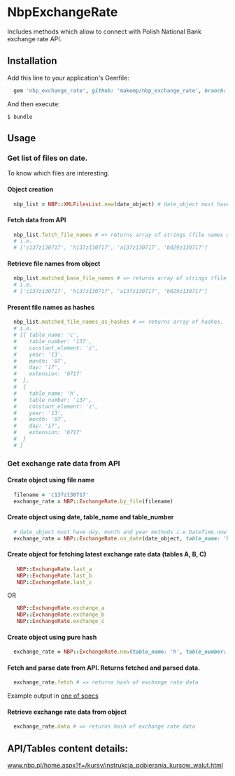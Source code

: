 # NbpExchangeRate
Includes methods which allow to connect with Polish National Bank exchange rate API.

## Installation

Add this line to your application's Gemfile:

```ruby
  gem 'nbp_exchange_rate', github: 'makemp/nbp_exchange_rate', branch: 'master'
```

And then execute:

    $ bundle

## Usage

### Get list of files on date.
To know which files are interesting.

#### Object creation

```ruby
  nbp_list = NBP::XMLFilesList.new(date_object) # date_object must have day, month and year methods i.e DateTime.now
```

#### Fetch data from API

```ruby
  nbp_list.fetch_file_names # => returns array of strings (file names without extension)
  # i.e.
  # ['c137z130717', 'h137z130717', 'a137z130717', 'b029z130717']
```

#### Retrieve file names from object

```ruby
  nbp_list.matched_base_file_names # => returns array of strings (file names without extension)
  # i.e.
  # ['c137z130717', 'h137z130717', 'a137z130717', 'b029z130717']
```

#### Present file names as hashes

```ruby
  nbp_list.matched_file_names_as_hashes # => returns array of hashes.
  # i.e.
  # [{ table_name: 'c',
  #    table_number: '137',
  #    constant_element: 'z',
  #    year: '13',
  #    month: '07',
  #    day: '17',
  #    extension: '0717'
  #  },
  #  {
  #    table_name: 'h',
  #    table_number: '137',
  #    constant_element: 'z',
  #    year: '13',
  #    month: '07',
  #    day: '17',
  #    extension: '0717'
  #  }
  # ]
```

### Get exchange rate data from API

#### Create object using file name

```ruby
  filename = 'c137z130717'
  exchange_rate = NBP::ExchangeRate.by_file(filename)
```

#### Create object using date, table_name and table_number

```ruby
  # date_object must have day, month and year methods i.e DateTime.now
  exchange_rate = NBP::ExchangeRate.on_date(date_object, table_name: 'h', table_number: '012')
```

#### Create object for fetching latest exchange rate data (tables A, B, C)
```ruby
   NBP::ExchangeRate.last_a
   NBP::ExchangeRate.last_b
   NBP::ExchangeRate.last_c
```
  OR
```ruby
   NBP::ExchangeRate.exchange_a
   NBP::ExchangeRate.exchange_b
   NBP::ExchangeRate.exchange_c
```

#### Create object using pure hash

```ruby
  exchange_rate = NBP::ExchangeRate.new(table_name: 'h', table_number: '002', day: '02', month: '12', year: '15')
```

#### Fetch and parse date from API. Returns fetched and parsed data.

```ruby
  exchange_rate.fetch # => returns hash of exchange rate data
```
  Example output in [one of specs](spec/nbp/exchange_rate_spec.rb)

#### Retrieve exchange rate data from object
```ruby
  exchange_rate.data # => returns hash of exchange rate data
```

## API/Tables content details:
www.nbp.pl/home.aspx?f=/kursy/instrukcja_pobierania_kursow_walut.html
